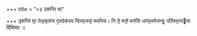 +++
title = "०३ उशन्ति घा"

+++
उ॒शन्ति॑ घा॒ तेअ॒मृता॑स ए॒तदेक॑स्य चित्त्य॒जसं॒ मर्त्य॑स्य। नि ते॒ मनो॒ मन॑सि धाय्य॒स्मेजन्युः॒ पति॑स्त॒न्वमा वि॑विष्याः ॥